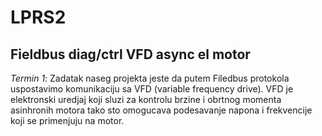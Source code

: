 # LPRS2
## Fieldbus diag/ctrl VFD async el motor

*Termin 1*:
Zadatak naseg projekta jeste da putem Filedbus protokola uspostavimo komunikaciju sa VFD (variable frequency drive). VFD je elektronski uredjaj koji sluzi za kontrolu brzine i obrtnog momenta asinhronih motora tako sto omogucava podesavanje napona i frekvencije koji se primenjuju na motor.

